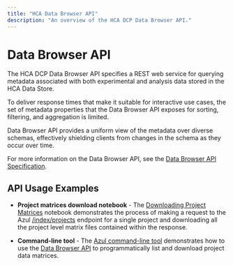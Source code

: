 ```yaml
---
title: "HCA Data Browser API"
description: "An overview of the HCA DCP Data Browser API."
---
```


# Data Browser API

The HCA DCP Data Browser API specifies a REST web service for querying metadata associated with both experimental and analysis data stored in the HCA Data Store.

To deliver response times that make it suitable for interactive use cases, the set of metadata properties that the Data Browser API exposes for sorting, filtering, and aggregation is limited.

Data Browser API provides a uniform view of the metadata over diverse schemas, effectively shielding clients from changes in the schema as they occur over time.

For more information on the Data Browser API, see the [Data Browser API Specification](https://service.azul.data.humancellatlas.org/).

## API Usage Examples

- **Project matrices download notebook**  - The [Downloading Project Matrices](https://github.com/DataBiosphere/azul/blob/develop/docs/download-project-matrices.ipynb) notebook demonstrates the process of making a request to the Azul [/index/projects](https://service.azul.data.humancellatlas.org/#/Index/get_index_projects__project_id_) endpoint for a single project and downloading all the project level matrix files contained within the response.


- **Command-line tool** - The [Azul command-line tool](https://github.com/DataBiosphere/azul/blob/develop/docs/hca_file_downloader.py) demonstrates how to use the [Data Browser API](https://service.azul.data.humancellatlas.org/) to programmatically list and download project data matrices.










